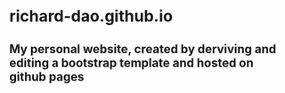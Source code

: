 # richard-dao.github.io
## My personal website, created by derviving and editing a bootstrap template and hosted on github pages
